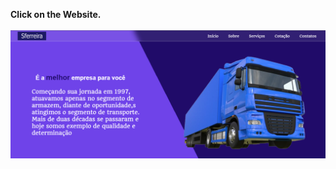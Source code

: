 <strong>Click on the Website.</strong>
<br></br>
<a href="https://gustavomalimpensa.github.io/My-First-Website--volunteer"/>
  <img src="./img/foto-site.png" slyle widht= "300px">
</a>


